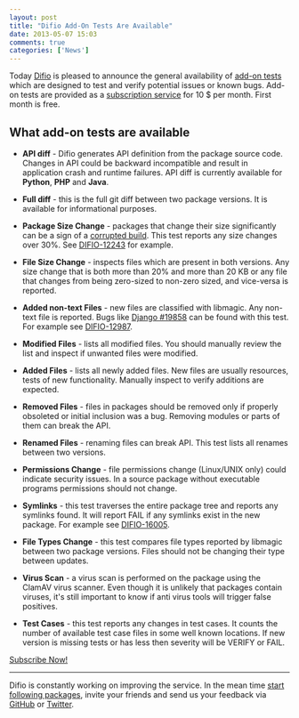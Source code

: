 ```yaml
---
layout: post
title: "Difio Add-On Tests Are Available"
date: 2013-05-07 15:03
comments: true
categories: ['News']
---
```


Today [Difio](http://www.dif.io) is pleased to announce the general
availability of [add-on tests](http://www.dif.io/add-on/) which are
designed to test and verify potential issues or
known bugs. Add-on tests are provided as a
[subscription service](https://difio-otb.rhcloud.com/profiles/mine/)
for 10 $ per month. First month is free.

What add-on tests are available
-------------------------------

* **API diff** - Difio generates API definition from the package
source code. Changes in API could be
backward incompatible and result in application crash and runtime failures.
API diff is currently available for **Python**, **PHP** and **Java**.

* **Full diff** - this is the full git diff between two package versions.
It is available for informational purposes.

* **Package Size Change** - packages that change their size significantly
can be a sign of
a [corrupted build](https://github.com/tschellenbach/Django-facebook/issues/262).
This test reports any size changes over 30%.
See [DIFIO-12243](http://www.dif.io/updates/django-facebook-4.2.11/django-facebook-4.3.0/12243/) for example.

* **File Size Change** - inspects files which are present in both versions.
Any size change that is both more than 20% and more than 20 KB or
any file that changes from being zero-sized to non-zero sized, and vice-versa is reported.

* **Added non-text Files** - new files are classified with libmagic.
Any non-text file is reported.
Bugs like [Django #19858](https://code.djangoproject.com/ticket/19858) can
be found with this test. For example see [DIFIO-12987](http://www.dif.io/updates/Django-1.4.3/Django-1.4.4/12987/).

* **Modified Files** - lists all modified files. You should manually review the
list and inspect if unwanted files were modified.

* **Added Files** - lists all newly added files. New files are usually resources, tests of new
functionality. Manually inspect to verify additions are expected.

* **Removed Files** - files in packages should be removed only if properly obsoleted or
initial inclusion was a bug. Removing modules or parts of them can break the API.

* **Renamed Files** - renaming files can break API. This test lists all renames
between two versions.

* **Permissions Change** - file permissions change (Linux/UNIX only) could indicate
security issues. In a source package without executable programs permissions should
not change.

* **Symlinks** - this test traverses the entire package tree and reports any symlinks found.
It will report FAIL if any symlinks exist in the new package.
For example see [DIFIO-16005](http://www.dif.io/updates/factory_boy-1.2.0/factory_boy-2.0.0/16005/).

* **File Types Change** - this test compares file types reported by libmagic between
two package versions. Files should not be changing their type between updates.

* **Virus Scan** - a virus scan is performed on the package using the ClamAV virus scanner.
Even though it is unlikely that packages contain viruses, it's still important to know if anti
virus tools will trigger false positives.

* **Test Cases** - this test reports any changes in test cases. It counts the number of available
test case files in some well known locations. If new version is missing tests or has less
then severity will be VERIFY or FAIL.

<a href="https://difio-otb.rhcloud.com/profiles/mine/" class="button medium dark_blue">Subscribe Now!</a>

---

Difio is constantly working on improving the service. In the mean time
[start following packages](https://difio-otb.rhcloud.com/dashboard/follow/),
invite your friends and send us your feedback via
[GitHub](https://github.com/difio/bugs/issues/new)
or [Twitter](https://twitter.com/DifioNews).

